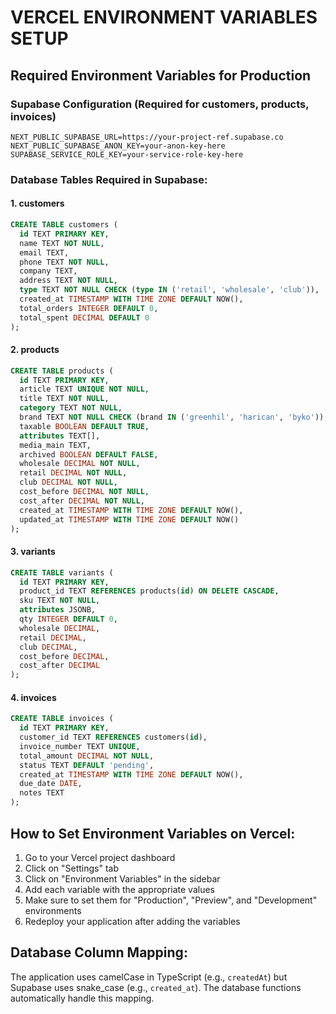 # VERCEL ENVIRONMENT VARIABLES SETUP

## Required Environment Variables for Production

### Supabase Configuration (Required for customers, products, invoices)
```
NEXT_PUBLIC_SUPABASE_URL=https://your-project-ref.supabase.co
NEXT_PUBLIC_SUPABASE_ANON_KEY=your-anon-key-here
SUPABASE_SERVICE_ROLE_KEY=your-service-role-key-here
```

### Database Tables Required in Supabase:

#### 1. customers
```sql
CREATE TABLE customers (
  id TEXT PRIMARY KEY,
  name TEXT NOT NULL,
  email TEXT,
  phone TEXT NOT NULL,
  company TEXT,
  address TEXT NOT NULL,
  type TEXT NOT NULL CHECK (type IN ('retail', 'wholesale', 'club')),
  created_at TIMESTAMP WITH TIME ZONE DEFAULT NOW(),
  total_orders INTEGER DEFAULT 0,
  total_spent DECIMAL DEFAULT 0
);
```

#### 2. products
```sql
CREATE TABLE products (
  id TEXT PRIMARY KEY,
  article TEXT UNIQUE NOT NULL,
  title TEXT NOT NULL,
  category TEXT NOT NULL,
  brand TEXT NOT NULL CHECK (brand IN ('greenhil', 'harican', 'byko')),
  taxable BOOLEAN DEFAULT TRUE,
  attributes TEXT[],
  media_main TEXT,
  archived BOOLEAN DEFAULT FALSE,
  wholesale DECIMAL NOT NULL,
  retail DECIMAL NOT NULL,
  club DECIMAL NOT NULL,
  cost_before DECIMAL NOT NULL,
  cost_after DECIMAL NOT NULL,
  created_at TIMESTAMP WITH TIME ZONE DEFAULT NOW(),
  updated_at TIMESTAMP WITH TIME ZONE DEFAULT NOW()
);
```

#### 3. variants
```sql
CREATE TABLE variants (
  id TEXT PRIMARY KEY,
  product_id TEXT REFERENCES products(id) ON DELETE CASCADE,
  sku TEXT NOT NULL,
  attributes JSONB,
  qty INTEGER DEFAULT 0,
  wholesale DECIMAL,
  retail DECIMAL,
  club DECIMAL,
  cost_before DECIMAL,
  cost_after DECIMAL
);
```

#### 4. invoices
```sql
CREATE TABLE invoices (
  id TEXT PRIMARY KEY,
  customer_id TEXT REFERENCES customers(id),
  invoice_number TEXT UNIQUE,
  total_amount DECIMAL NOT NULL,
  status TEXT DEFAULT 'pending',
  created_at TIMESTAMP WITH TIME ZONE DEFAULT NOW(),
  due_date DATE,
  notes TEXT
);
```

## How to Set Environment Variables on Vercel:

1. Go to your Vercel project dashboard
2. Click on "Settings" tab
3. Click on "Environment Variables" in the sidebar
4. Add each variable with the appropriate values
5. Make sure to set them for "Production", "Preview", and "Development" environments
6. Redeploy your application after adding the variables

## Database Column Mapping:

The application uses camelCase in TypeScript (e.g., `createdAt`) but Supabase uses snake_case (e.g., `created_at`). The database functions automatically handle this mapping.
